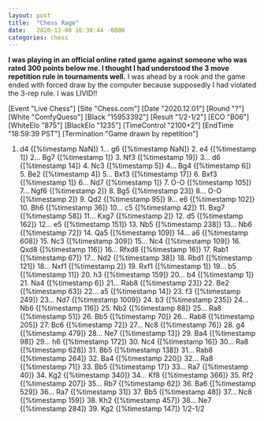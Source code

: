 ```yaml
---
layout: post
title:  "Chess Rage"
date:   2020-12-08 16:38:44 -0800
categories: chess
---
```


**I was playing in an official online rated game against someone who was rated 300 points below me. I thought I had understood the 3 move repetition rule in tournaments well.** I was ahead by a rook and the game ended with forced draw by the computer because supposedly I had violated the 3-rep rule. I was LIVID!!

<link rel="stylesheet" type="text/css" href="https://pgn.chessbase.com/CBReplay.css"/>
<script src="https://pgn.chessbase.com/jquery-3.0.0.min.js"></script>
<script src="https://pgn.chessbase.com/cbreplay.js" type="text/javascript"></script>

<div class="cbreplay">

[Event "Live Chess"]
[Site "Chess.com"]
[Date "2020.12.01"]
[Round "?"]
[White "ComfyQueso"]
[Black "15953392"]
[Result "1/2-1/2"]
[ECO "B06"]
[WhiteElo "875"]
[BlackElo "1235"]
[TimeControl "2100+2"]
[EndTime "18:59:39 PST"]
[Termination "Game drawn by repetition"]

1. d4 {[%timestamp NaN]} 1... g6 {[%timestamp NaN]} 2. e4 {[%timestamp 1]} 2...
Bg7 {[%timestamp 1]} 3. Nf3 {[%timestamp 19]} 3... d6 {[%timestamp 14]} 4. Nc3
{[%timestamp 5]} 4... Bg4 {[%timestamp 6]} 5. Be2 {[%timestamp 4]} 5... Bxf3
{[%timestamp 17]} 6. Bxf3 {[%timestamp 1]} 6... Nd7 {[%timestamp 1]} 7. O-O
{[%timestamp 105]} 7... Ngf6 {[%timestamp 2]} 8. Bg5 {[%timestamp 23]} 8... O-O
{[%timestamp 2]} 9. Qd2 {[%timestamp 95]} 9... e6 {[%timestamp 102]} 10. Bh6
{[%timestamp 36]} 10... c5 {[%timestamp 42]} 11. Bxg7 {[%timestamp 58]} 11...
Kxg7 {[%timestamp 2]} 12. d5 {[%timestamp 162]} 12... e5 {[%timestamp 151]} 13.
Nb5 {[%timestamp 238]} 13... Nb6 {[%timestamp 72]} 14. Qa5 {[%timestamp 109]}
14... a6 {[%timestamp 608]} 15. Nc3 {[%timestamp 309]} 15... Nc4 {[%timestamp
109]} 16. Qxd8 {[%timestamp 116]} 16... Rfxd8 {[%timestamp 16]} 17. Rab1
{[%timestamp 67]} 17... Nd2 {[%timestamp 38]} 18. Rbd1 {[%timestamp 121]} 18...
Nxf1 {[%timestamp 2]} 19. Rxf1 {[%timestamp 1]} 19... b5 {[%timestamp 11]} 20.
h3 {[%timestamp 159]} 20... b4 {[%timestamp 1]} 21. Na4 {[%timestamp 6]} 21...
Rab8 {[%timestamp 23]} 22. Be2 {[%timestamp 63]} 22... a5 {[%timestamp 14]} 23.
f3 {[%timestamp 249]} 23... Nd7 {[%timestamp 1009]} 24. b3 {[%timestamp 235]}
24... Nb6 {[%timestamp 116]} 25. Nb2 {[%timestamp 88]} 25... Ra8 {[%timestamp
51]} 26. Bb5 {[%timestamp 70]} 26... Rab8 {[%timestamp 205]} 27. Bc6
{[%timestamp 72]} 27... Nc8 {[%timestamp 76]} 28. g4 {[%timestamp 479]} 28...
Ne7 {[%timestamp 13]} 29. Ba4 {[%timestamp 98]} 29... h6 {[%timestamp 172]} 30.
Nc4 {[%timestamp 16]} 30... Ra8 {[%timestamp 628]} 31. Bb5 {[%timestamp 138]}
31... Rab8 {[%timestamp 264]} 32. Ba4 {[%timestamp 220]} 32... Ra8 {[%timestamp
71]} 33. Bb5 {[%timestamp 17]} 33... Ra7 {[%timestamp 40]} 34. Kg2 {[%timestamp
340]} 34... Kf8 {[%timestamp 366]} 35. Rf2 {[%timestamp 207]} 35... Rb7
{[%timestamp 62]} 36. Ba6 {[%timestamp 529]} 36... Ra7 {[%timestamp 31]} 37. Bb5
{[%timestamp 48]} 37... Nc8 {[%timestamp 159]} 38. Kh2 {[%timestamp 457]} 38...
Ne7 {[%timestamp 284]} 39. Kg2 {[%timestamp 147]} 1/2-1/2
</div>